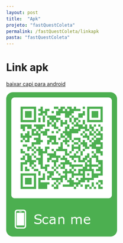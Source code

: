 ```yaml
---
layout: post
title:  "Apk"
projeto: "fastQuestColeta"
permalink: /fastQuestColeta/linkapk
pasta: "fastQuestColeta"
---	
```


# Link apk
<a href="https://github.com/hsrtechonline/hsrtechonline.github.io/raw/master/app-debug.apk">baixar capi para android</a>

![QR Code do apk](https://raw.githubusercontent.com/hsrtechonline/hsrtechonline.github.io/master/frame.png)
